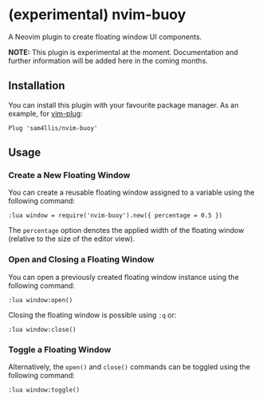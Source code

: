 # (experimental) nvim-buoy

A Neovim plugin to create floating window UI components.

**NOTE:** This plugin is experimental at the moment. Documentation and further
information will be added here in the coming months.

## Installation

You can install this plugin with your favourite package manager. As an example,
for [vim-plug](https://github.com/junegunn/vim-plug):

```
Plug 'sam4llis/nvim-buoy'
```

## Usage

### Create a New Floating Window

You can create a reusable floating window assigned to a variable using the
following command:

```
:lua window = require('nvim-buoy').new({ percentage = 0.5 })
```

The `percentage` option denotes the applied width of the floating window
(relative to the size of the editor view).

### Open and Closing a Floating Window

You can open a previously created floating window instance using the following
command:

<!-- TODO: add a gif here. -->
```
:lua window:open()
```

Closing the floating window is possible using `:q` or:

<!-- TODO: add a gif here. -->
```
:lua window:close()
```

### Toggle a Floating Window

Alternatively, the `open()` and `close()` commands can be toggled using the
following command:

```
:lua window:toggle()
```

